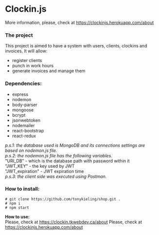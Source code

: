 # **Clockin.js**
More information, please, check at https://clockinjs.herokuapp.com/about  
  
  
### **The project**
This project is aimed to have a system with users, clients, clockins and invoices. It will allow:
 - register clients
 - punch in work hours
 - generate invoices and manage them

### **Dependencies:**
  - express
  - nodemon
  - body-parser
  - mongoose
  - bcrypt
  - jsonwebtoken
  - nodemailer
  - react-bootstrap
  - react-redux

  *p.s.1: the database used is MongoDB and its connections settings are based on nodemon.js file.*  
  *p.s.2: the nodemon.js file has the following variables.*  
    "URI_DB" - which is the database path with password within it  
    "JWT_KEY" - the key used by JWT  
    "JWT_expiration" - JWT expiration time  
  *p.s.3: the client side was executed using Postman.*

 ### **How to install:**  
  `# git clone https://github.com/tonykieling/shop.git .`  
  `# npm i`  
  `# npm start`    

  **How to use:**  
  Please, check at https://clockin.tkwebdev.ca/about
  Please, check at https://clockinjs.herokuapp.com/about
